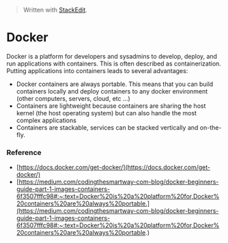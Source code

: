 > Written with [StackEdit](https://stackedit.io/).
# Docker 
Docker is a platform for developers and sysadmins to develop, deploy, and run applications with containers. This is often described as containerization. Putting applications into containers leads to several advantages:

-   Docker containers are always portable. This means that you can build containers locally and deploy containers to any docker environment (other computers, servers, cloud, etc …)
-   Containers are lightweight because containers are sharing the host kernel (the host operating system) but can also handle the most complex applications
-   Containers are stackable, services can be stacked vertically and on-the-fly.




### Reference 
- [https://docs.docker.com/get-docker/](https://docs.docker.com/get-docker/)
- [https://medium.com/codingthesmartway-com-blog/docker-beginners-guide-part-1-images-containers-6f3507fffc98#:~:text=Docker%20is%20a%20platform%20for,Docker%20containers%20are%20always%20portable.](https://medium.com/codingthesmartway-com-blog/docker-beginners-guide-part-1-images-containers-6f3507fffc98#:~:text=Docker%20is%20a%20platform%20for,Docker%20containers%20are%20always%20portable.)
<!--stackedit_data:
eyJoaXN0b3J5IjpbMTA2MTA1OTE1NCwyMDc3NTgxNzE4LDczMD
k5ODExNl19
-->